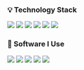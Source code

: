 ### 💡 Technology Stack

<img src="https://img.shields.io/badge/Python-3776AB?style=for-the-badge&logo=Python&logoColor=FFFFFF"/> <img src="https://img.shields.io/badge/Unity-696969?style=for-the-badge&logo=Unity&logoColor=FFFFFF"/> <img src="https://img.shields.io/badge/CSharp-512BD4?style=for-the-badge&logo=csharp&logoColor=FFFFFF"/> <img src="https://img.shields.io/badge/HTML5-E34F26?style=for-the-badge&logo=HTML5&logoColor=FFFFFF"/> <img src="https://img.shields.io/badge/JavaScript-696969?style=for-the-badge&logo=javascript&logoColor=F7DF1E"/> <img src="https://img.shields.io/badge/Firebase-DAA520?style=for-the-badge&logo=Firebase&logoColor=FFFFFF"/>

### 🤖 Software I Use

<img src="https://img.shields.io/badge/PyCharm-95EC00?style=for-the-badge&logo=pycharm&logoColor=FFFFFF"/> <img src="https://img.shields.io/badge/Blender-E87D0D?style=for-the-badge&logo=Blender&logoColor=FFFFFF"/> <img src="https://img.shields.io/badge/Photoshop-696969?style=for-the-badge&logo=adobephotoshop&logoColor=31A8FF"/> <img src="https://img.shields.io/badge/Discord-5865F2?style=for-the-badge&logo=Discord&logoColor=FFFFFF"/> <img src="https://img.shields.io/badge/Notion-FFFFFF?style=for-the-badge&logo=Notion&logoColor=000000"/> 
